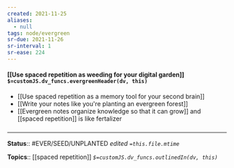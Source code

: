```yaml
---
created: 2021-11-25 
aliases:
  - null
tags: node/evergreen
sr-due: 2021-11-26
sr-interval: 1
sr-ease: 224
---
```

#### [[Use spaced repetition as weeding for your digital garden]] `$=customJS.dv_funcs.evergreenHeader(dv, this)`

- [[Use spaced repetition as a memory tool for your second brain]]
- [[Write your notes like you're planting an evergreen forest]]
- [[Evergreen notes organize knowledge so that it can grow]] and [[spaced repetition]] is like fertalizer


### <hr class="footnote"/>

**Status**:: #EVER/SEED/UNPLANTED
*edited `=this.file.mtime`*

**Topics**:: [[spaced repetition]]
*`$=customJS.dv_funcs.outlinedIn(dv, this)`*


